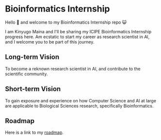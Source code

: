 # Bioinformatics Internship 

Hello 👋 and welcome to my Bioinformatics Internship repo 😺

I am Kinyugo Maina and I'll be sharing my ICIPE Bioinformatics Internship progress here. Am ecstatic to start my career as research scientist in AI, and I welcome you to be part of this journey.

## Long-term Vision
To become a reknown research scientist in AI, and contribute to the scientific community. 

## Short-term Vision
To gain exposure and experience on how Computer Science and AI at large are applicable to Biological Sciences research, specifically Bioinformatics.



## Roadmap

Here is a link to my [roadmap](https://github.com/Kinyugo/bioinformatics-internship/blob/main/roadmap.md).
